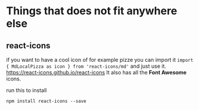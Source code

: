 # Things that does not fit anywhere else

## react-icons
if you want to have a cool icon of for example pizze you can import it `import { MdLocalPizza as icon } from 'react-icons/md'` and just use it.
<https://react-icons.github.io/react-icons> It also has all the **Font Awesome** icons.

run this to install
```
npm install react-icons --save
```